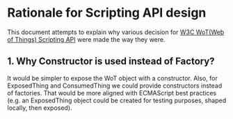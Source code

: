 # Rationale for Scripting API design

This document attempts to explain why various decision for [W3C WoT(Web of Things) Scripting API](https://w3c.github.io/wot-scripting-api/index.html) were made the way they were.

## 1\. Why Constructor is used instead of Factory?

It would be simpler to expose the WoT object with a constructor. Also, for ExposedThing and ConsumedThing we could provide constructors instead of factories. That would be more aligned with ECMAScript best practices (e.g. an ExposedThing object could be created for testing purposes, shaped locally, then exposed).
